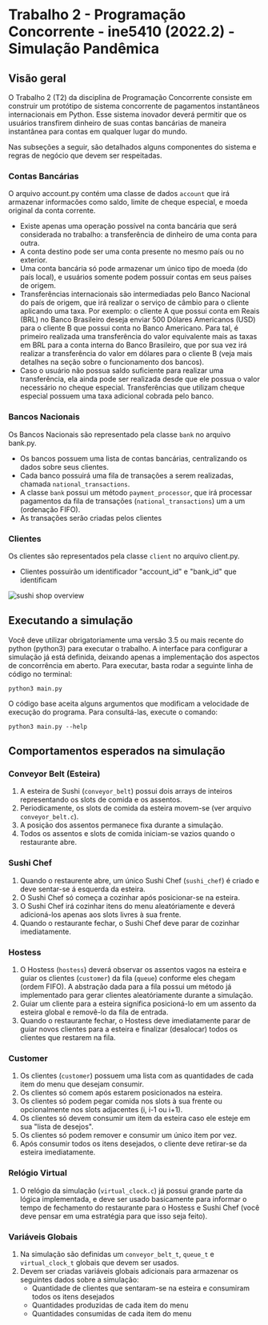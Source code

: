 # Trabalho 2 - Programação Concorrente - ine5410 (2022.2) - Simulação Pandêmica

## Visão geral

O Trabalho 2 (T2) da disciplina de Programação Concorrente consiste em construir um protótipo de sistema concorrente de pagamentos instantâneos internacionais em Python. Esse sistema inovador deverá permitir que os usuários transfirem dinheiro de suas contas bancárias de maneira instantânea para contas em qualquer lugar do mundo.

Nas subseções a seguir, são detalhados alguns componentes do sistema e regras de negócio que devem ser respeitadas.

### Contas Bancárias

O arquivo account.py contém uma classe de dados `account` que irá armazenar informacões como saldo, limite de cheque especial, e moeda original da conta corrente.

- Existe apenas uma operação possível na conta bancária que será considerada no trabalho: a transferência de dinheiro de uma conta para outra.
- A conta destino pode ser uma conta presente no mesmo país ou no exterior.
- Uma conta bancária só pode armazenar um único tipo de moeda (do país local), e usuários somente podem possuir contas em seus países de origem.
- Transferências internacionais são intermediadas pelo Banco Nacional do país de origem, que irá realizar o serviço de câmbio para o cliente aplicando uma taxa. Por exemplo: o cliente A que possui conta em Reais (BRL) no Banco Brasileiro deseja enviar 500 Dólares Americanos (USD) para o cliente B que possui conta no Banco Americano. Para tal, é primeiro realizada uma transferência do valor equivalente mais as taxas em BRL para a conta interna do Banco Brasileiro, que por sua vez irá realizar a transferência do valor em dólares para o cliente B (veja mais detalhes na seção sobre o funcionamento dos bancos).
- Caso o usuário não possua saldo suficiente para realizar uma transferência, ela ainda pode ser realizada desde que ele possua o valor necessário no cheque especial. Transferências que utilizam cheque especial possuem uma taxa adicional cobrada pelo banco.

### Bancos Nacionais

Os Bancos Nacionais são representado pela classe `bank` no arquivo bank.py.

- Os bancos possuem uma lista de contas bancárias, centralizando os dados sobre seus clientes.
- Cada banco possuirá uma fila de transações a serem realizadas, chamada `national_transactions`.
- A classe `bank` possui um método `payment_processor`, que irá processar pagamentos da fila de transações (`national_transactions`) um a um (ordenação FIFO).
- As transações serão criadas pelos clientes 

### Clientes

Os clientes são representados pela classe `client` no arquivo client.py.

- Clientes possuirão um identificador "account_id" e "bank_id" que identificam 







![sushi shop overview](/docs/images/overview.png)

## Executando a simulação

Você deve utilizar obrigatoriamente uma versão 3.5 ou mais recente do python (python3) para executar o trabalho. A interface para configurar a simulação já está definida, deixando apenas a implementação dos aspectos de concorrência em aberto. Para executar, basta rodar a seguinte linha de código no terminal:

```shell
python3 main.py
```

O código base aceita alguns argumentos que modificam a velocidade de execução do programa. Para consultá-las, execute o comando:

```shell
python3 main.py --help
```

## Comportamentos esperados na simulação

### Conveyor Belt (Esteira)

1. A esteira de Sushi (`conveyor_belt`) possui dois arrays de inteiros representando os slots de comida e os assentos.
2. Periodicamente, os slots de comida da esteira movem-se (ver arquivo `conveyor_belt.c`).
3. A posição dos assentos permanece fixa durante a simulação.
4. Todos os assentos e slots de comida iniciam-se vazios quando o restaurante abre.

### Sushi Chef

1. Quando o restaurente abre, um único Sushi Chef (`sushi_chef`) é criado e deve sentar-se á esquerda da esteira.
3. O Sushi Chef só começa a cozinhar após posicionar-se na esteira.
4. O Sushi Chef irá cozinhar itens do menu aleatóriamente e deverá adicioná-los apenas aos slots livres à sua frente.
5. Quando o restaurante fechar, o Sushi Chef deve parar de cozinhar imediatamente.

### Hostess

1. O Hostess (`hostess`) deverá observar os assentos vagos na esteira e guiar os clientes (`customer`) da fila (`queue`) conforme eles chegam (ordem FIFO). A abstração dada para a fila possui um método já implementado para gerar clientes aleatóriamente durante a simulação.
2. Guiar um cliente para a esteira significa posicioná-lo em um assento da esteira global e removê-lo da fila de entrada.
3. Quando o restaurante fechar, o Hostess deve imediatamente parar de guiar novos clientes para a esteira e finalizar (desalocar) todos os clientes que restarem na fila.

### Customer

1. Os clientes (`customer`) possuem uma lista com as quantidades de cada item do menu que desejam consumir.
2. Os clientes só comem após estarem posicionados na esteira.
3. Os clientes só podem pegar comida nos slots à sua frente ou opcionalmente nos slots adjacentes (i, i-1 ou i+1).
4. Os clientes só devem consumir um item da esteira caso ele esteje em sua "lista de desejos".
5. Os clientes só podem remover e consumir um único item por vez.
6. Após consumir todos os itens desejados, o cliente deve retirar-se da esteira imediatamente.

### Relógio Virtual

1. O relógio da simulação (`virtual_clock.c`) já possui grande parte da lógica implementada, e deve ser usado basicamente para informar o tempo de fechamento do restaurante para o Hostess e Sushi Chef (você deve pensar em uma estratégia para que isso seja feito).

### Variáveis Globais

1. Na simulação são definidas um `conveyor_belt_t`, `queue_t` e `virtual_clock_t` globais que devem ser usados.
2. Devem ser criadas variáveis globais adicionais para armazenar os seguintes dados sobre a simulação:
    - Quantidade de clientes que sentaram-se na esteira e consumiram todos os itens desejados
    - Quantidades produzidas de cada item do menu
    - Quantidades consumidas de cada item do menu
